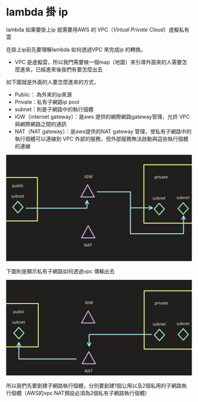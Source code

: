 # lambda 掛 ip

lambda 如果要掛上ip 就需要用AWS 的 VPC（_Virtual Private Cloud_）虛擬私有雲

在掛上ip前先要理解lambda 如何透過VPC 來完成ip 的轉換。

* VPC 是虛擬雲，所以我門需要做一個map（地圖）來引導外面來的人需要怎麼進來，已經進來後我們有要怎麼出去

如下圖就是外面的人要怎麼進來的方式，

* Public： 為外來的ip來源
* Private：私有子網路ip pool
* subnet：則是子網路中的執行個體
* IGW（internet gateway）：是aws 提供的網際網路gateway管理，允許 VPC 與網際網路之間的通訊
* NAT（NAT gateway）：是aws提供的NAT gateway 管理，使私有子網路中的執行個體可以連線到 VPC 外部的服務，但外部服務無法啟動與這些執行個體的連線

![public to private](../.gitbook/assets/public_to_private.jpg)

下圖則是顯示私有子網路如何透過vpc 傳輸出去

![private to public](../.gitbook/assets/private_to_public.jpg)

所以我們先要創建子網路執行個體，分別要創建1個公用以及2個私用的子網路執行個體（AWS的vpc NAT預設必須為2個私有子網路執行個體）






